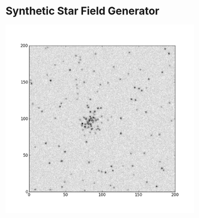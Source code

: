 # Synthetic Star Field Generator

!["Just some stars"](https://github.com/dfm/Star-Field/raw/master/example.png)

